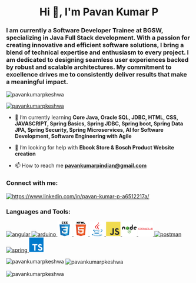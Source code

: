 <h1 align="center">Hi 👋, I'm Pavan Kumar P</h1>
<h3 align="left">I am currently a Software Developer Trainee at BGSW, specializing in Java Full Stack development. With a passion for creating innovative and efficient software solutions, I bring a blend of technical expertise and enthusiasm to every project. I am dedicated to designing seamless user experiences backed by robust and scalable architectures. My commitment to excellence drives me to consistently deliver results that make a meaningful impact.</h3>

<p align="left"> <img src="https://komarev.com/ghpvc/?username=pavankumarpkeshwa&label=Profile%20views&color=0e75b6&style=flat" alt="pavankumarpkeshwa" /> </p>

<p align="left"> <a href="https://github.com/ryo-ma/github-profile-trophy"><img src="https://github-profile-trophy.vercel.app/?username=pavankumarpkeshwa" alt="pavankumarpkeshwa" /></a> </p>

- 🌱 I’m currently learning **Core Java, Oracle SQL, JDBC, HTML, CSS, JAVASCRIPT, Spring Basics, Spring JDBC, Spring boot, Spring Data JPA, Spring Security, Spring Microservices, AI for Software Development, Software Engineering with Agile**

- 🤝 I’m looking for help with **Ebook Store & Bosch Product Website creation**

- 📫 How to reach me **pavankumarpindian@gmail.com**

<h3 align="left">Connect with me:</h3>
<p align="left">
<a href="https://linkedin.com/in/https://www.linkedin.com/in/pavan-kumar-p-a6512217a/" target="blank"><img align="center" src="https://raw.githubusercontent.com/rahuldkjain/github-profile-readme-generator/master/src/images/icons/Social/linked-in-alt.svg" alt="https://www.linkedin.com/in/pavan-kumar-p-a6512217a/" height="30" width="40" /></a>
</p>

<h3 align="left">Languages and Tools:</h3>
<p align="left"> <a href="https://angular.io" target="_blank" rel="noreferrer"> <img src="https://angular.io/assets/images/logos/angular/angular.svg" alt="angular" width="40" height="40"/> </a> <a href="https://www.arduino.cc/" target="_blank" rel="noreferrer"> <img src="https://cdn.worldvectorlogo.com/logos/arduino-1.svg" alt="arduino" width="40" height="40"/> </a> <a href="https://www.w3schools.com/css/" target="_blank" rel="noreferrer"> <img src="https://raw.githubusercontent.com/devicons/devicon/master/icons/css3/css3-original-wordmark.svg" alt="css3" width="40" height="40"/> </a> <a href="https://www.w3.org/html/" target="_blank" rel="noreferrer"> <img src="https://raw.githubusercontent.com/devicons/devicon/master/icons/html5/html5-original-wordmark.svg" alt="html5" width="40" height="40"/> </a> <a href="https://www.java.com" target="_blank" rel="noreferrer"> <img src="https://raw.githubusercontent.com/devicons/devicon/master/icons/java/java-original.svg" alt="java" width="40" height="40"/> </a> <a href="https://developer.mozilla.org/en-US/docs/Web/JavaScript" target="_blank" rel="noreferrer"> <img src="https://raw.githubusercontent.com/devicons/devicon/master/icons/javascript/javascript-original.svg" alt="javascript" width="40" height="40"/> </a> <a href="https://nodejs.org" target="_blank" rel="noreferrer"> <img src="https://raw.githubusercontent.com/devicons/devicon/master/icons/nodejs/nodejs-original-wordmark.svg" alt="nodejs" width="40" height="40"/> </a> <a href="https://www.oracle.com/" target="_blank" rel="noreferrer"> <img src="https://raw.githubusercontent.com/devicons/devicon/master/icons/oracle/oracle-original.svg" alt="oracle" width="40" height="40"/> </a> <a href="https://postman.com" target="_blank" rel="noreferrer"> <img src="https://www.vectorlogo.zone/logos/getpostman/getpostman-icon.svg" alt="postman" width="40" height="40"/> </a> <a href="https://spring.io/" target="_blank" rel="noreferrer"> <img src="https://www.vectorlogo.zone/logos/springio/springio-icon.svg" alt="spring" width="40" height="40"/> </a> <a href="https://www.typescriptlang.org/" target="_blank" rel="noreferrer"> <img src="https://raw.githubusercontent.com/devicons/devicon/master/icons/typescript/typescript-original.svg" alt="typescript" width="40" height="40"/> </a> </p>

<p><img align="left" src="https://github-readme-stats.vercel.app/api/top-langs?username=pavankumarpkeshwa&show_icons=true&locale=en&layout=compact" alt="pavankumarpkeshwa" /></p>

<p>&nbsp;<img align="center" src="https://github-readme-stats.vercel.app/api?username=pavankumarpkeshwa&show_icons=true&locale=en" alt="pavankumarpkeshwa" /></p>

<p><img align="center" src="https://github-readme-streak-stats.herokuapp.com/?user=pavankumarpkeshwa&" alt="pavankumarpkeshwa" /></p>
